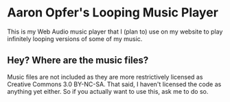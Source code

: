 Aaron Opfer's Looping Music Player
==================================

This is my Web Audio music player that I (plan to) use on my website to
play infinitely looping versions of some of my music.

Hey? Where are the music files?
-------------------------------
Music files are not included as they are more restrictively licensed as
Creative Commons 3.0 BY-NC-SA. That said, I haven't licensed the code
as anything yet either. So if you actually want to use this, ask me to
do so.




